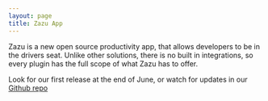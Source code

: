 ```yaml
---
layout: page
title: Zazu App
---
```


Zazu is a new open source productivity app, that allows developers to be in the
drivers seat. Unlike other solutions, there is no built in integrations, so
every plugin has the full scope of what Zazu has to offer.

Look for our first release at the end of June, or watch for updates in our
[Github repo](https://github.com/tinytacoteam/zazu)
